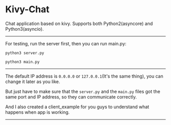 # Kivy-Chat
Chat application based on kivy. Supports both Python2(asyncore) and Python3(asyncio).

___

For testing, run the server first, then you can run main.py:

`python3 server.py`

`python3 main.py`

___

The default IP address is `0.0.0.0` or `127.0.0.1`(It's the same thing), you can change it later as you like.

But just have to make sure that the `server.py` and the `main.py` files got the same port and IP address, so they can communicate correctly.

And I also created a client_example for you guys to understand what happens when app is working.

___

